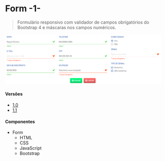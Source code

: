 # Form -1-
> Formulário responsivo com validador de campos obrigatórios do Bootstrap 4 e máscaras nos campos numéricos.

![](form-1.png)

#### Versões
                
+ [1.0](https://araquelos.github.io/form-1/form-1.0.html)
+ [1.1](https://araquelos.github.io/form-1/form-1.1.html)

#### Componentes
                
+ Form
    + HTML
    + CSS
    + JavaScript
    + Bootstrap